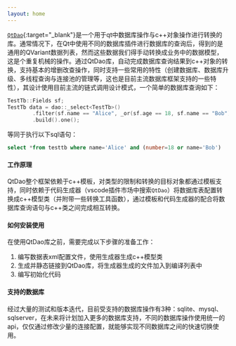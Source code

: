 ```yaml
---
layout: home
---
```


[`QtDao`](https://github.com/daonvshu/QtDao){:target="_blank"}是一个用于qt中数据库操作与c++对象操作进行转换的库。通常情况下，在Qt中使用不同的数据库插件进行数据库的查询后，得到的是通用的QVariant数据列表，然而这些数据我们得手动转换成业务中的数据模型，这是个重复机械的操作。通过QtDao库，自动完成数据库查询结果到c++对象的转换，支持基本的增删改查操作，同时支持一些常用的特性（创建数据库、数据库升级、多线程查询与连接池的管理等，这也是目前主流数据库框架支持的一些特性），其设计使用目前主流的链式调用设计模式，一个简单的数据库查询如下：
```cpp
TestTb::Fields sf;
TestTb data = dao::_select<TestTb>()
        .filter(sf.name == "Alice", _or(sf.age == 18, sf.name == "Bob"))
        .build().one();
```
等同于执行以下sql语句：
```sql
select *from testtb where name='Alice' and (number=18 or name='Bob')
```

#### 工作原理
QtDao整个框架依赖于c++模板，对类型的限制和转换的目标对象都通过模板支持，同时依赖于代码生成器（vscode插件市场中搜索`QtDao`）将数据库表配置转换成c++模型类（并附带一些转换工具函数），通过模板和代码生成器的配合将数据库查询语句与c++类之间完成相互转换。

#### 如何安装使用
在使用QtDao库之前，需要完成以下步骤的准备工作：  
1. 编写数据表xml配置文件，使用生成器生成c++模型类
2. 生成并静态链接到QtDao库，将生成器生成的文件加入到编译列表中
3. 编写初始化代码

#### 支持的数据库
经过大量的测试和版本迭代，目前受支持的数据库操作有3种：sqlite、mysql、sqlserver，在未来将计划加入更多的数据库支持，不同的数据库操作使用统一的api，仅仅通过修改少量的连接配置，就能够实现不同数据库之间的快速切换使用。